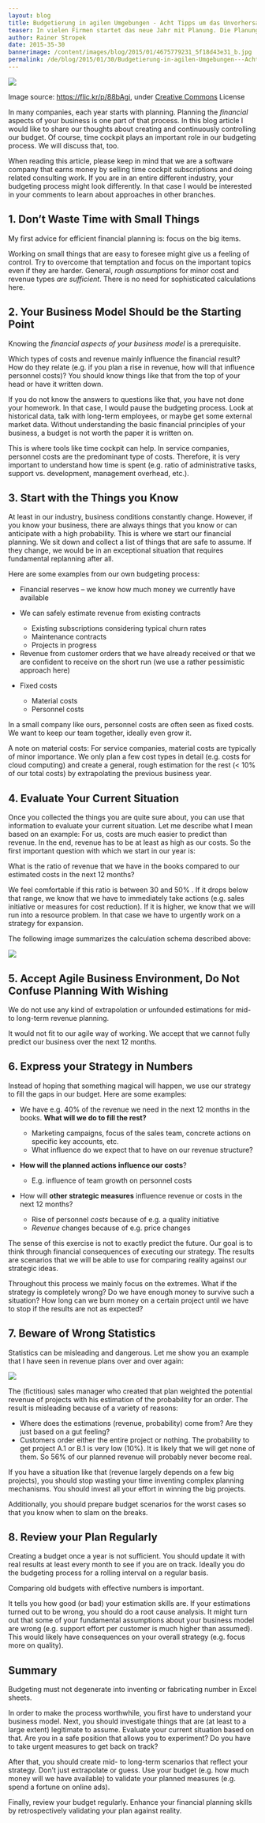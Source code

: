 ```yaml
---
layout: blog
title: Budgetierung in agilen Umgebungen - Acht Tipps um das Unvorhersagbare zu planen
teaser: In vielen Firmen startet das neue Jahr mit Planung. Die Planung der finanziellen Aspekte sind dabei zumeist ein Teil des Prozesses. In diesem Blog-Artikel möchte ich Ihnen unseren Prozess zur Erstellung und laufende Überwachung unseres Budgets vorstellen. Natürlich spielt time cockpit in diesem Prozess bei uns eine wichtige Rolle.
author: Rainer Stropek
date: 2015-35-30
bannerimage: /content/images/blog/2015/01/4675779231_5f18d43e31_b.jpg
permalink: /de/blog/2015/01/30/Budgetierung-in-agilen-Umgebungen---Acht-Tipps-um-das-Unvorhersagbare-zu-planen
---
```


<p xmlns="http://www.w3.org/1999/xhtml">
  <img src="{{site.baseurl}}/content/images/blog/2015/01/4675779231_5f18d43e31_b.jpg" />
</p><p class="imageCaption" xmlns="http://www.w3.org/1999/xhtml">Image source: <a href="https://flic.kr/p/88bAgi" target="_blank">https://flic.kr/p/88bAgi</a>, under <a href="https://creativecommons.org/licenses/by-sa/2.0/" target="_blank">Creative Commons</a> License</p><p xmlns="http://www.w3.org/1999/xhtml">In many companies, each year starts with planning. Planning the <em>financial</em> aspects of your business is one part of that process. In this blog article I would like to share our thoughts about creating and continuously controlling our budget. Of course, time cockpit plays an important role in our budgeting process. We will discuss that, too.</p><p xmlns="http://www.w3.org/1999/xhtml">When reading this article, please keep in mind that we are a software company that earns money by selling time cockpit subscriptions and doing related consulting work. If you are in an entire different industry, your budgeting process might look differently. In that case I would be interested in your comments to learn about approaches in other branches.</p><h2 xmlns="http://www.w3.org/1999/xhtml">1. Don’t Waste Time with Small Things</h2><p class="showcase" xmlns="http://www.w3.org/1999/xhtml">My first advice for efficient financial planning is: focus on the big items.</p><p xmlns="http://www.w3.org/1999/xhtml">Working on small things that are easy to foresee might give us a feeling of control. Try to overcome that temptation and focus on the important topics even if they are harder. General, <em>rough assumptions</em> for minor cost and revenue types <em>are sufficient</em>. There is no need for sophisticated calculations here.</p><h2 xmlns="http://www.w3.org/1999/xhtml">2. Your Business Model Should be the Starting Point</h2><p class="showcase" xmlns="http://www.w3.org/1999/xhtml">Knowing the <em>financial aspects of your business model</em> is a prerequisite.</p><p xmlns="http://www.w3.org/1999/xhtml">Which types of costs and revenue mainly influence the financial result? How do they relate (e.g. if you plan a rise in revenue, how will that influence personnel costs)? You should know things like that from the top of your head or have it written down.</p><p xmlns="http://www.w3.org/1999/xhtml">If you do not know the answers to questions like that, you have not done your homework. In that case, I would pause the budgeting process. Look at historical data, talk with long-term employees, or maybe get some external market data. Without understanding the basic financial principles of your business, a budget is not worth the paper it is written on.</p><p class="showcase" xmlns="http://www.w3.org/1999/xhtml">This is where tools like time cockpit can help. In service companies, personnel costs are the predominant type of costs. Therefore, it is very important to understand how time is spent (e.g. ratio of administrative tasks, support vs. development, management overhead, etc.).</p><h2 xmlns="http://www.w3.org/1999/xhtml">3. Start with the Things you Know</h2><p xmlns="http://www.w3.org/1999/xhtml">At least in our industry, business conditions constantly change. However, if you know your business, there are always things that you know or can anticipate with a high probability. This is where we start our financial planning. We sit down and collect a list of things that are safe to assume. If they change, we would be in an exceptional situation that requires fundamental replanning after all.</p><p xmlns="http://www.w3.org/1999/xhtml">Here are some examples from our own budgeting process:</p><ul xmlns="http://www.w3.org/1999/xhtml">
  <li>Financial reserves – we know how much money we currently have available</li>
  <li>
    <p>We can safely estimate revenue from existing contracts</p>
    <ul>
      <li>Existing subscriptions considering typical churn rates</li>
      <li>Maintenance contracts</li>
      <li>Projects in progress</li>
    </ul>
  </li>
  <li>Revenue from customer orders that we have already received or that we are confident to receive on the short run (we use a rather pessimistic approach here)</li>
  <li>
    <p>Fixed costs</p>
    <ul>
      <li>Material costs</li>
      <li>Personnel costs</li>
    </ul>
  </li>
</ul><p xmlns="http://www.w3.org/1999/xhtml">In a small company like ours, personnel costs are often seen as fixed costs. We want to keep our team together, ideally even grow it.<br /></p><p xmlns="http://www.w3.org/1999/xhtml">A note on material costs: For service companies, material costs are typically of minor importance. We only plan a few cost types in detail (e.g. costs for cloud computing) and create a general, rough estimation for the rest (&lt; 10% of our total costs) by extrapolating the previous business year.<br /></p><h2 xmlns="http://www.w3.org/1999/xhtml">4. Evaluate Your Current Situation</h2><p xmlns="http://www.w3.org/1999/xhtml">Once you collected the things you are quite sure about, you can use that information to evaluate your current situation. Let me describe what I mean based on an example: For us, costs are much easier to predict than revenue. In the end, revenue has to be at least as high as our costs. So the first important question with which we start in our year is:</p><p class="showcase" xmlns="http://www.w3.org/1999/xhtml">What is the ratio of revenue that we have in the books compared to our estimated costs in the next 12 months?</p><p xmlns="http://www.w3.org/1999/xhtml">We feel comfortable if this ratio is between 30 and 50% . If it drops below that range, we know that we have to immediately take actions (e.g. sales initiative or measures for cost reduction). If it is higher, we know that we will run into a resource problem. In that case we have to urgently work on a strategy for expansion.</p><p xmlns="http://www.w3.org/1999/xhtml">The following image summarizes the calculation schema described above:</p><p xmlns="http://www.w3.org/1999/xhtml">
  <img src="{{site.baseurl}}/content/images/blog/2015/01/Budgeting1.png" />
</p><h2 xmlns="http://www.w3.org/1999/xhtml">5. Accept Agile Business Environment, Do Not Confuse Planning With Wishing</h2><p class="showcase" xmlns="http://www.w3.org/1999/xhtml">We do not use any kind of extrapolation or unfounded estimations for mid- to long-term revenue planning.</p><p xmlns="http://www.w3.org/1999/xhtml">It would not fit to our agile way of working. We accept that we cannot fully predict our business over the next 12 months.</p><h2 xmlns="http://www.w3.org/1999/xhtml">6. Express your Strategy in Numbers</h2><p xmlns="http://www.w3.org/1999/xhtml">Instead of hoping that something magical will happen, we use our strategy to fill the gaps in our budget. Here are some examples:</p><ul xmlns="http://www.w3.org/1999/xhtml">
  <li>
    <p>We have e.g. 40% of the revenue we need in the next 12 months in the books. <strong>What will we do to fill the rest?</strong></p>
    <ul>
      <li>Marketing campaigns, focus of the sales team, concrete actions on specific key accounts, etc.</li>
      <li>What influence do we expect that to have on our revenue structure?</li>
    </ul>
  </li>
  <li>
    <p>
      <strong>How will the planned actions</strong>
      <strong>influence our costs</strong>?</p>
    <ul>
      <li>E.g. influence of team growth on personnel costs</li>
    </ul>
  </li>
  <li>
    <p>How will <strong>other strategic measures</strong> influence revenue or costs in the next 12 months?<a href="#_msocom_2"><br /></a></p>
    <ul>
      <li>Rise of personnel <em>costs</em> because of e.g. a quality initiative</li>
      <li>
        <em>Revenue</em> changes because of e.g. price changes</li>
    </ul>
  </li>
</ul><p xmlns="http://www.w3.org/1999/xhtml">The sense of this exercise is not to exactly predict the future. Our goal is to think through financial consequences of executing our strategy. The results are scenarios that we will be able to use for comparing reality against our strategic ideas.</p><p class="showcase" xmlns="http://www.w3.org/1999/xhtml">Throughout this process we mainly focus on the extremes. What if the strategy is completely wrong? Do we have enough money to survive such a situation? How long can we burn money on a certain project until we have to stop if the results are not as expected?</p><h2 xmlns="http://www.w3.org/1999/xhtml">7. Beware of Wrong Statistics</h2><p xmlns="http://www.w3.org/1999/xhtml">Statistics can be misleading and dangerous. Let me show you an example that I have seen in revenue plans over and over again:</p><p xmlns="http://www.w3.org/1999/xhtml">
  <img src="{{site.baseurl}}/content/images/blog/2015/01/Budgeting2.png" />
</p><p xmlns="http://www.w3.org/1999/xhtml">The (fictitious) sales manager who created that plan weighted the potential revenue of projects with his estimation of the probability for an order. The result is misleading because of a variety of reasons:</p><ul xmlns="http://www.w3.org/1999/xhtml">
  <li>Where does the estimations (revenue, probability) come from? Are they just based on a gut feeling?</li>
  <li>Customers order either the entire project or nothing. The probability to get project A.1 or B.1 is very low (10%). It is likely that we will get none of them. So 56% of our planned revenue will probably never become real.</li>
</ul><p xmlns="http://www.w3.org/1999/xhtml">If you have a situation like that (revenue largely depends on a few big projects), you should stop wasting your time inventing complex planning mechanisms. You should invest all your effort in winning the big projects.</p><p class="showcase" xmlns="http://www.w3.org/1999/xhtml">Additionally, you should prepare budget scenarios for the worst cases so that you know when to slam on the breaks.</p><h2 xmlns="http://www.w3.org/1999/xhtml">8. Review your Plan Regularly</h2><p xmlns="http://www.w3.org/1999/xhtml">Creating a budget once a year is not sufficient. You should update it with real results at least every month to see if you are on track. Ideally you do the budgeting process for a rolling interval on a regular basis.</p><p class="showcase" xmlns="http://www.w3.org/1999/xhtml">Comparing old budgets with effective numbers is important.</p><p xmlns="http://www.w3.org/1999/xhtml">It tells you how good (or bad) your estimation skills are. If your estimations turned out to be wrong, you should do a root cause analysis. It might turn out that some of your fundamental assumptions about your business model are wrong (e.g. support effort per customer is much higher than assumed). This would likely have consequences on your overall strategy (e.g. focus more on quality).</p><h2 xmlns="http://www.w3.org/1999/xhtml">Summary</h2><p class="showcase" xmlns="http://www.w3.org/1999/xhtml">Budgeting must not degenerate into inventing or fabricating number in Excel sheets.</p><p xmlns="http://www.w3.org/1999/xhtml">In order to make the process worthwhile, you first have to understand your business model. Next, you should investigate things that are (at least to a large extent) legitimate to assume. Evaluate your current situation based on that. Are you in a safe position that allows you to experiment? Do you have to take urgent measures to get back on track?</p><p xmlns="http://www.w3.org/1999/xhtml">After that, you should create mid- to long-term scenarios that reflect your strategy. Don’t just extrapolate or guess. Use your budget (e.g. how much money will we have available) to validate your planned measures (e.g. spend a fortune on online ads).</p><p xmlns="http://www.w3.org/1999/xhtml">Finally, review your budget regularly. Enhance your financial planning skills by retrospectively validating your plan against reality.</p>